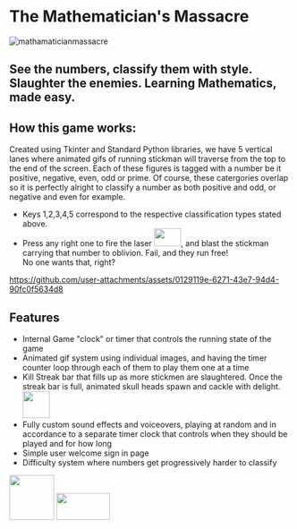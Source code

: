# The Mathematician's Massacre

![mathamaticianmassacre](https://github.com/user-attachments/assets/47acda53-05db-4a36-b1fa-71a6e7ea9bca)

## See the numbers, classify them with style. Slaughter the enemies. Learning Mathematics, made easy.

## How this game works:
<p>Created using Tkinter and Standard Python libraries, we have 5 vertical lanes where animated gifs of running stickman will traverse from the top to the end of the screen. Each of these figures is tagged with a number be it positive, negative, even, odd or prime. Of course, these catergories overlap so it is perfectly alright to classify a number as both positive and odd, or negative and even for example.</p>

<ul>
  <li>
    Keys 1,2,3,4,5 correspond to the respective classification types stated above. 
  </li>
  <li>
    Press any right one to fire the laser <img src="https://github.com/user-attachments/assets/15baf868-8e0d-463f-9a99-13b5f6be75ed" style= "width:3rem; height:2rem" >, and blast the stickman carrying that number to oblivion. Fail, and they run free! <br/>No one wants that, right?
  </li>
</ul>


https://github.com/user-attachments/assets/0129119e-6271-43e7-94d4-90fc0f5634d8

## Features
<ul>
  <li>Internal Game "clock" or timer that controls the running state of the game</li>
  <li>Animated gif system using individual images, and having the timer counter loop through each of them to play them one at a time</li>
  <li>Kill Streak bar that fills up as more stickmen are slaughtered. Once the streak bar is full, animated skull heads spawn and cackle with delight. <img style = "width: 3rem; height: 3rem;" src="https://github.com/user-attachments/assets/364c28e8-ad2e-4459-9c99-5cbc3ad94393"></li>
  <li>Fully custom sound effects and voiceovers, playing at random and in accordance to a separate timer clock that controls when they should be played and for how long</li>
  <li>Simple user welcome sign in page</li>
  <li>
      Difficulty system where numbers get progressively harder to classify 
  </li>
</ul>

 <img src="https://github.com/user-attachments/assets/618a217b-f53a-4a08-918b-33353833bdc1" style= "width:5rem; height:5rem"> <img src="https://github.com/user-attachments/assets/2d666693-088c-413a-b65e-a0d8e3df3842" style = "width:6rem; height:3rem"> 
